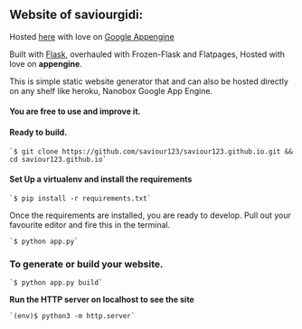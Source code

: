 ## Website of saviourgidi:
Hosted [here](https://saviourgidi.appspot.com) with love on [Google Appengine](https://appspot.com)

Built with [Flask](http://flask.pocoo.org/), overhauled with Frozen-Flask and Flatpages, Hosted with love on **appengine**.

This is simple static website generator that and can also be hosted directly on any shelf like heroku, Nanobox Google App Engine.
#### You are free to use and improve it.


#### Ready to build.

    `$ git clone https://github.com/saviour123/saviour123.github.io.git && cd saviour123.github.io`

#### Set Up a virtualenv and install the requirements
    `$ pip install -r requirements.txt`

Once the requirements are installed, you are ready to develop. Pull out your favourite editor and fire this in the terminal.

    `$ python app.py`

### To generate or build your website.
    `$ python app.py build`

**Run the HTTP server on localhost to see the site**

    `(env)$ python3 -m http.server`

<!--## Screenshots of the Site

 ![Screenshot 1](docs/static-flask-site1.png)
![Screenshot 2](docs/static-flask-site2.png) -->

